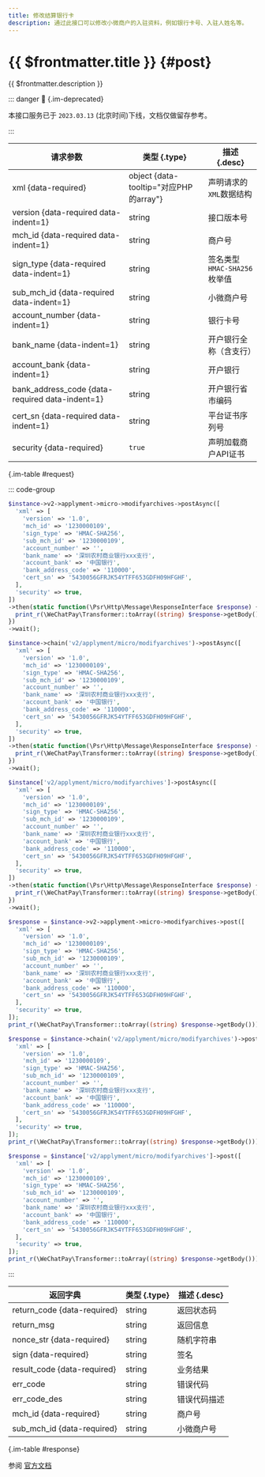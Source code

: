 ```yaml
---
title: 修改结算银行卡
description: 通过此接口可以修改小微商户的入驻资料，例如银行卡号、入驻人姓名等。
---
```


# {{ $frontmatter.title }} {#post}

{{ $frontmatter.description }}

::: danger :no_entry_sign: {.im-deprecated}

本接口服务已于 `2023.03.13` (北京时间)下线，文档仅做留存参考。

:::

| 请求参数 | 类型 {.type} | 描述 {.desc}
| --- | --- | ---
| xml {data-required} | object {data-tooltip="对应PHP的array"} | 声明请求的`XML`数据结构
| version {data-required data-indent=1} | string | 接口版本号
| mch_id {data-required data-indent=1} | string | 商户号
| sign_type {data-required data-indent=1} | string | 签名类型<br/>`HMAC-SHA256` 枚举值
| sub_mch_id {data-required data-indent=1} | string | 小微商户号
| account_number {data-indent=1} | string | 银行卡号
| bank_name {data-indent=1} | string | 开户银行全称（含支行）
| account_bank {data-indent=1} | string | 开户银行
| bank_address_code {data-required data-indent=1} | string | 开户银行省市编码
| cert_sn {data-required data-indent=1} | string | 平台证书序列号
| security {data-required} | `true` | 声明加载商户API证书

{.im-table #request}

::: code-group

```php [异步纯链式]
$instance->v2->applyment->micro->modifyarchives->postAsync([
  'xml' => [
    'version' => '1.0',
    'mch_id' => '1230000109',
    'sign_type' => 'HMAC-SHA256',
    'sub_mch_id' => '1230000109',
    'account_number' => '',
    'bank_name' => '深圳农村商业银行xxx支行',
    'account_bank' => '中国银行',
    'bank_address_code' => '110000',
    'cert_sn' => '5430056GFRJK54YTFF653GDFH09HFGHF',
  ],
  'security' => true,
])
->then(static function(\Psr\Http\Message\ResponseInterface $response) {
  print_r(\WeChatPay\Transformer::toArray((string) $response->getBody()));
})
->wait();
```

```php [异步声明式]
$instance->chain('v2/applyment/micro/modifyarchives')->postAsync([
  'xml' => [
    'version' => '1.0',
    'mch_id' => '1230000109',
    'sign_type' => 'HMAC-SHA256',
    'sub_mch_id' => '1230000109',
    'account_number' => '',
    'bank_name' => '深圳农村商业银行xxx支行',
    'account_bank' => '中国银行',
    'bank_address_code' => '110000',
    'cert_sn' => '5430056GFRJK54YTFF653GDFH09HFGHF',
  ],
  'security' => true,
])
->then(static function(\Psr\Http\Message\ResponseInterface $response) {
  print_r(\WeChatPay\Transformer::toArray((string) $response->getBody()));
})
->wait();
```

```php [异步属性式]
$instance['v2/applyment/micro/modifyarchives']->postAsync([
  'xml' => [
    'version' => '1.0',
    'mch_id' => '1230000109',
    'sign_type' => 'HMAC-SHA256',
    'sub_mch_id' => '1230000109',
    'account_number' => '',
    'bank_name' => '深圳农村商业银行xxx支行',
    'account_bank' => '中国银行',
    'bank_address_code' => '110000',
    'cert_sn' => '5430056GFRJK54YTFF653GDFH09HFGHF',
  ],
  'security' => true,
])
->then(static function(\Psr\Http\Message\ResponseInterface $response) {
  print_r(\WeChatPay\Transformer::toArray((string) $response->getBody()));
})
->wait();
```

```php [同步纯链式]
$response = $instance->v2->applyment->micro->modifyarchives->post([
  'xml' => [
    'version' => '1.0',
    'mch_id' => '1230000109',
    'sign_type' => 'HMAC-SHA256',
    'sub_mch_id' => '1230000109',
    'account_number' => '',
    'bank_name' => '深圳农村商业银行xxx支行',
    'account_bank' => '中国银行',
    'bank_address_code' => '110000',
    'cert_sn' => '5430056GFRJK54YTFF653GDFH09HFGHF',
  ],
  'security' => true,
]);
print_r(\WeChatPay\Transformer::toArray((string) $response->getBody()));
```

```php [同步声明式]
$response = $instance->chain('v2/applyment/micro/modifyarchives')->post([
  'xml' => [
    'version' => '1.0',
    'mch_id' => '1230000109',
    'sign_type' => 'HMAC-SHA256',
    'sub_mch_id' => '1230000109',
    'account_number' => '',
    'bank_name' => '深圳农村商业银行xxx支行',
    'account_bank' => '中国银行',
    'bank_address_code' => '110000',
    'cert_sn' => '5430056GFRJK54YTFF653GDFH09HFGHF',
  ],
  'security' => true,
]);
print_r(\WeChatPay\Transformer::toArray((string) $response->getBody()));
```

```php [同步属性式]
$response = $instance['v2/applyment/micro/modifyarchives']->post([
  'xml' => [
    'version' => '1.0',
    'mch_id' => '1230000109',
    'sign_type' => 'HMAC-SHA256',
    'sub_mch_id' => '1230000109',
    'account_number' => '',
    'bank_name' => '深圳农村商业银行xxx支行',
    'account_bank' => '中国银行',
    'bank_address_code' => '110000',
    'cert_sn' => '5430056GFRJK54YTFF653GDFH09HFGHF',
  ],
  'security' => true,
]);
print_r(\WeChatPay\Transformer::toArray((string) $response->getBody()));
```

:::

| 返回字典 | 类型 {.type} | 描述 {.desc}
| --- | --- | ---
| return_code {data-required}| string | 返回状态码
| return_msg | string | 返回信息
| nonce_str {data-required}| string | 随机字符串
| sign {data-required}| string | 签名
| result_code {data-required}| string | 业务结果
| err_code | string | 错误代码
| err_code_des | string | 错误代码描述
| mch_id {data-required}| string | 商户号
| sub_mch_id {data-required}| string | 小微商户号

{.im-table #response}

参阅 [官方文档](https://pay.weixin.qq.com/wiki/doc/api/xiaowei.php?chapter=21_2)
